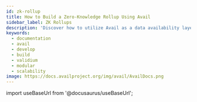 ```yaml
---
id: zk-rollup
title: How to Build a Zero-Knowledge Rollup Using Avail
sidebar_label: ZK Rollups
description: 'Discover how to utilize Avail as a data availability layer to build a rollup.'
keywords:
  - documentation
  - avail
  - develop
  - build
  - validium
  - modular
  - scalability
image: https://docs.availproject.org/img/avail/AvailDocs.png
---
```


import useBaseUrl from '@docusaurus/useBaseUrl';
